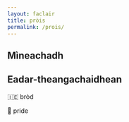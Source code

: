 ```yaml
---
layout: faclair
title: pròis
permalink: /prois/
---
```


## Mìneachadh

## Eadar-theangachaidhean

&#x1f1ee;&#x1f1ea; bròd

&#x1f3f4;&#xe0067;&#xe0062;&#xe0065;&#xe006e;&#xe0067;&#xe007f; pride